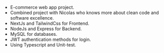 - E-commerce web app project.
- Combined project with Nicolas who knows more about clean code and software excellence.
- NextJs and TailwindCss for Frontend.
- NodeJs and Express for Backend.
- MySQL for databases.
- JWT authentication methods for login.
- Using Typescript and Unit-test.


